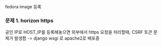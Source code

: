 
fedora image 등록


### 문제 1. horizon https 

공인 IP로 HOST_IP를 등록해놓으면 외부에서 https 요청을 처리할때, CSRF 토큰 문제가 발생함 -> django wsgi 로 apache2로 배포중

